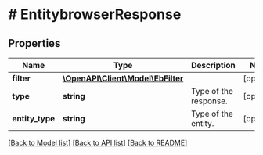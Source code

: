 # # EntitybrowserResponse

## Properties

Name | Type | Description | Notes
------------ | ------------- | ------------- | -------------
**filter** | [**\OpenAPI\Client\Model\EbFilter**](EbFilter.md) |  | [optional]
**type** | **string** | Type of the response. | [optional]
**entity_type** | **string** | Type of the entity. | [optional]

[[Back to Model list]](../../README.md#models) [[Back to API list]](../../README.md#endpoints) [[Back to README]](../../README.md)

